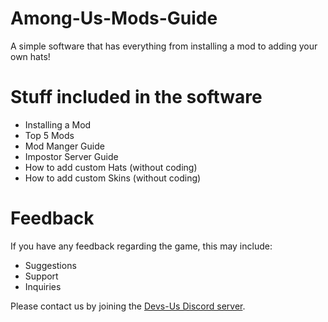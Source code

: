 # Among-Us-Mods-Guide
A simple software that has everything from installing a mod to adding your own hats!

# **Stuff included in the software** 
- Installing a Mod 
- Top 5 Mods
- Mod Manger Guide
- Impostor Server Guide
- How to add custom Hats (without coding)
- How to add custom Skins (without coding)

# Feedback

If you have any feedback regarding the game, this may include:

- Suggestions
- Support
- Inquiries

Please contact us by joining the [Devs-Us Discord server](https://discord.gg/dccRRY8dcR "Devs-Us").

